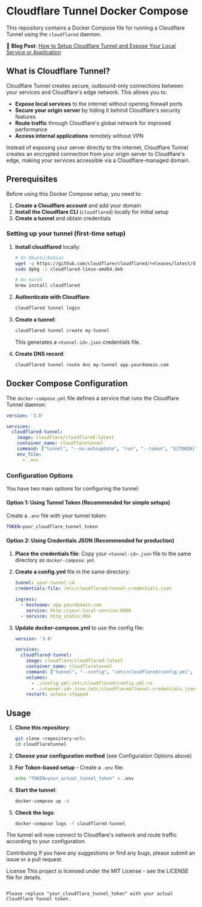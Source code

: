 # Cloudflare Tunnel Docker Compose

This repository contains a Docker Compose file for running a Cloudflare Tunnel using the `cloudflared` daemon.

📖 **Blog Post**: [How to Setup Cloudflare Tunnel and Expose Your Local Service or Application](https://phiptech.com/how-to-setup-cloudflare-tunnel-and-expose-your-local-service-or-application/)

## What is Cloudflare Tunnel?

Cloudflare Tunnel creates secure, outbound-only connections between your services and Cloudflare's edge network. This allows you to:

- **Expose local services** to the internet without opening firewall ports
- **Secure your origin server** by hiding it behind Cloudflare's security features
- **Route traffic** through Cloudflare's global network for improved performance
- **Access internal applications** remotely without VPN

Instead of exposing your server directly to the internet, Cloudflare Tunnel creates an encrypted connection from your origin server to Cloudflare's edge, making your services accessible via a Cloudflare-managed domain.

## Prerequisites

Before using this Docker Compose setup, you need to:

1. **Create a Cloudflare account** and add your domain
2. **Install the Cloudflare CLI** (`cloudflared`) locally for initial setup
3. **Create a tunnel** and obtain credentials

### Setting up your tunnel (first-time setup)

1. **Install cloudflared** locally:
   ```bash
   # On Ubuntu/Debian
   wget -q https://github.com/cloudflare/cloudflared/releases/latest/download/cloudflared-linux-amd64.deb
   sudo dpkg -i cloudflared-linux-amd64.deb
   
   # On macOS
   brew install cloudflared
   ```

2. **Authenticate with Cloudflare**:
   ```bash
   cloudflared tunnel login
   ```

3. **Create a tunnel**:
   ```bash
   cloudflared tunnel create my-tunnel
   ```
   This generates a `<tunnel-id>.json` credentials file.

4. **Create DNS record**:
   ```bash
   cloudflared tunnel route dns my-tunnel app.yourdomain.com
   ```

## Docker Compose Configuration

The `docker-compose.yml` file defines a service that runs the Cloudflare Tunnel daemon:

```yaml
version: '3.8'

services:
  cloudflared-tunnel:
    image: cloudflare/cloudflared:latest
    container_name: cloudflaretunnel
    command: ["tunnel", "--no-autoupdate", "run", "--token", "${TOKEN}", "--hello-world"]
    env_file:
      - .env
```

### Configuration Options

You have two main options for configuring the tunnel:

#### Option 1: Using Tunnel Token (Recommended for simple setups)

Create a `.env` file with your tunnel token:

```bash
TOKEN=your_cloudflare_tunnel_token
```

#### Option 2: Using Credentials JSON (Recommended for production)

1. **Place the credentials file**: Copy your `<tunnel-id>.json` file to the same directory as `docker-compose.yml`

2. **Create a config.yml** file in the same directory:
   ```yaml
   tunnel: your-tunnel-id
   credentials-file: /etc/cloudflared/tunnel-credentials.json
   
   ingress:
     - hostname: app.yourdomain.com
       service: http://your-local-service:8080
     - service: http_status:404
   ```

3. **Update docker-compose.yml** to use the config file:
   ```yaml
   version: '3.8'
   
   services:
     cloudflared-tunnel:
       image: cloudflare/cloudflared:latest
       container_name: cloudflaretunnel
       command: ["tunnel", "--config", "/etc/cloudflared/config.yml", "run"]
       volumes:
         - ./config.yml:/etc/cloudflared/config.yml:ro
         - ./<tunnel-id>.json:/etc/cloudflared/tunnel-credentials.json:ro
       restart: unless-stopped
   ```

## Usage

1. **Clone this repository**:
   ```bash
   git clone <repository-url>
   cd cloudflaretunnel
   ```

2. **Choose your configuration method** (see Configuration Options above)

3. **For Token-based setup** - Create a `.env` file:
   ```bash
   echo "TOKEN=your_actual_tunnel_token" > .env
   ```

4. **Start the tunnel**:
   ```bash
   docker-compose up -d
   ```

5. **Check the logs**:
   ```bash
   docker-compose logs -f cloudflared-tunnel
   ```

The tunnel will now connect to Cloudflare's network and route traffic according to your configuration.

Contributing
If you have any suggestions or find any bugs, please submit an issue or a pull request.

License
This project is licensed under the MIT License - see the LICENSE file for details.

```

Please replace "your_cloudflare_tunnel_token" with your actual Cloudflare Tunnel token.